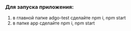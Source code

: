 ### Для запуска приложения:
1) в главной папке adgo-test сделайте npm i, npm start
2) в папке app сделайте npm i, npm start
